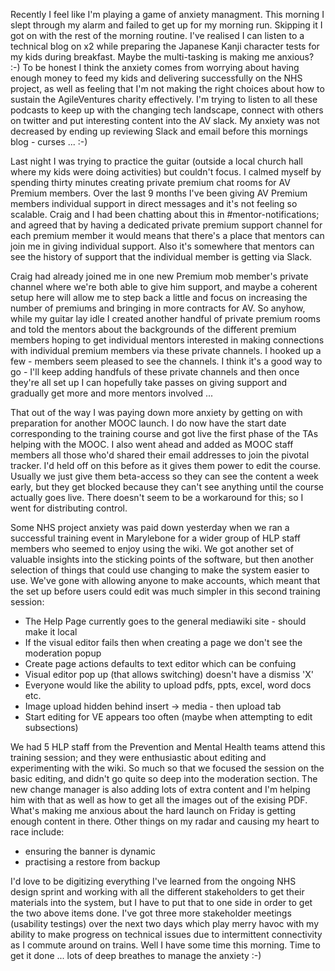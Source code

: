 Recently I feel like I'm playing a game of anxiety managment.  This morning I slept through my alarm and failed to get up for my morning run.  Skipping it I got on with the rest of the morning routine.  I've realised I can listen to a technical blog on x2 while preparing the Japanese Kanji character tests for my kids during breakfast.  Maybe the multi-tasking is making me anxious? :-) To be honest I think the anxiety comes from worrying about having enough money to feed my kids and delivering successfully on the NHS project, as well as feeling that I'm not making the right choices about how to sustain the AgileVentures charity effectively.  I'm trying to listen to all these podcasts to keep up with the changing tech landscape, connect with others on twitter and put interesting content into the AV slack.  My anxiety was not decreased by ending up reviewing Slack and email before this mornings blog - curses ... :-)

Last night I was trying to practice the guitar (outside a local church hall where my kids were doing activities) but couldn't focus.  I calmed myself by spending thirty minutes creating private premium chat rooms for AV Premium members.  Over the last 9 months I've been giving AV Premium members  individual support in direct messages and it's not feeling so scalable.  Craig and I had been chatting about this in #mentor-notifications; and agreed that by having a dedicated private premium support channel for each premium member it would means that there's a place that mentors can join me in giving individual support.  Also it's somewhere that mentors can see the history of support that the individual member is getting via Slack. 

Craig had already joined me in one new Premium mob member's private channel where we're both able to give him support, and maybe a coherent setup here will allow me to step back a little and focus on increasing the number of premiums and bringing in more contracts for AV.  So anyhow, while my guitar lay idle I created another handful of private premium rooms and told the mentors about the backgrounds of the different premium members hoping to get individual mentors interested in making connections with individual premium members via these private channels.  I hooked up a few - members seem pleased to see the channels.  I think it's a good way to go - I'll keep adding handfuls of these private channels and then once they're all set up I can hopefully take passes on giving support and gradually get more and more mentors involved ...

That out of the way I was paying down more anxiety by getting on with preparation for another MOOC launch.  I do now have the start date corresponding to the training course and got live the first phase of the TAs helping with the MOOC.  I also went ahead and added as MOOC staff members all those who'd shared their email addresses to join the pivotal tracker.  I'd held off on this before as it gives them power to edit the course.  Usually we just give them beta-access so they can see the content a week early, but they get blocked because they can't see anything until the course actually goes live.  There doesn't seem to be a workaround for this; so I went for distributing control.

Some NHS project anxiety was paid down yesterday when we ran a successful training event in Marylebone for a wider group of HLP staff members who seemed to enjoy using the wiki.  We got another set of valuable insights into the sticking points of the software, but then another selection of things that could use changing to make the system easier to use.  We've gone with allowing anyone to make accounts, which meant that the set up before users could edit was much simpler in this second training session:

* The Help Page currently goes to the general mediawiki site - should make it local
* If the visual editor fails then when creating a page we don't see the moderation popup
* Create page actions defaults to text editor which can be confuing
* Visual editor pop up (that allows switching) doesn't have a dismiss 'X'
* Everyone would like the ability to upload pdfs, ppts, excel, word docs etc.
* Image upload hidden behind insert -> media - then upload tab
* Start editing for VE appears too often (maybe when attempting to edit subsections)

We had 5 HLP staff from the Prevention and Mental Health teams attend this training session; and they were enthusiastic about editing and experimenting with the wiki.  So much so that we focused the session on the basic editing, and didn't go quite so deep into the moderation section.  The new change manager is also adding lots of extra content and I'm helping him with that as well as how to get all the images out of the exising PDF.  What's making me anxious about the hard launch on Friday is getting enough content in there.  Other things on my radar and causing my heart to race include:

* ensuring the banner is dynamic
* practising a restore from backup

I'd love to be digitizing everything I've learned from the ongoing NHS design sprint and working with all the different stakeholders to get their materials into the system, but I have to put that to one side in order to get the two above items done.  I've got three more stakeholder meetings (usability testings) over the next two days which play merry havoc with my ability to make progress on technical issues due to intermittent connectivity as I commute around on trains.  Well I have some time this morning.  Time to get it done ... lots of deep breathes to manage the anxiety :-)
